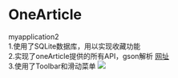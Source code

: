 # OneArticle
myapplication2 <br>
1.使用了SQLite数据库，用以实现收藏功能<br>
2.实现了oneArticle提供的所有API，gson解析 [网址](https://github.com/jokermonn/-Api/blob/master/OneArticle.md)<br>
3.使用了Toolbar和滑动菜单
![](https://github.com/roger1245/OneArticle/blob/master/Screenshot_2019-02-22-22-08-40-112_com.example.q.myapplication2.png)
